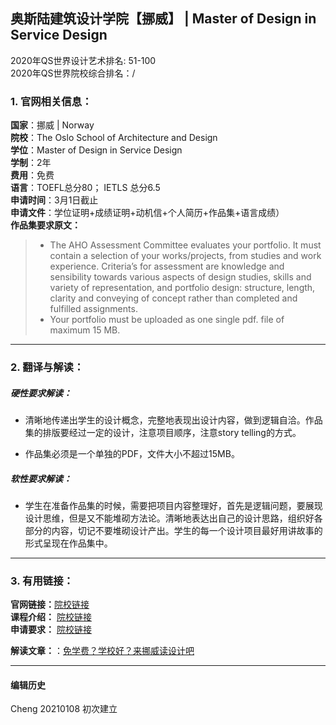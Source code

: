 ## 奥斯陆建筑设计学院【挪威】 | Master of Design in Service Design
2020年QS世界设计艺术排名: 51-100  
2020年QS世界院校综合排名：/ 

### 1. 官网相关信息：

**国家**：挪威 | Norway  
**院校**：The Oslo School of Architecture and Design  
**学位**：Master of Design in Service Design  
**学制**：2年  
**费用**：免费  
**语言**：TOEFL总分80；
         IETLS 总分6.5  
**申请时间**：3月1日截止      
**申请文件**：学位证明+成绩证明+动机信+个人简历+作品集+语言成绩）  
**作品集要求原文：**  

> - The AHO Assessment Committee evaluates your portfolio. It must contain a selection of your works/projects, from studies and work experience. Criteria’s for assessment are knowledge and sensibility towards various aspects of design studies, skills and variety of representation, and portfolio design: structure, length, clarity and conveying of concept rather than completed and fulfilled assignments.
> - Your portfolio must be uploaded as one single pdf. file of maximum 15 MB.


---


### 2. 翻译与解读：

##### 硬性要求解读：
- 清晰地传递出学生的设计概念，完整地表现出设计内容，做到逻辑自洽。作品集的排版要经过一定的设计，注意项目顺序，注意story telling的方式。 

- 作品集必须是一个单独的PDF，文件大小不超过15MB。

##### 软性要求解读：
- 学生在准备作品集的时候，需要把项目内容整理好，首先是逻辑问题，要展现设计思维，但是又不能堆砌方法论。清晰地表达出自己的设计思路，组织好各部分的内容，切记不要堆砌设计产出。学生的每一个设计项目最好用讲故事的形式呈现在作品集中。

---


### 3. 有用链接：

**官网链接：**[院校链接](https://aho.no/en/content/master-design-2-years)  
**课程介绍：** [院校链接](https://aho.no/en/content/master-design-2-years)  
**申请要求：** [院校链接](https://aho.no/en/studier/masterofdesign2/admission)

 
**解读文章：**：[免学费？学校好？来挪威读设计吧](http://www.makebi.net/27327.html)  



---


#### 编辑历史


Cheng 20210108 初次建立  

